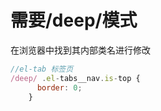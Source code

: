 # 需要/deep/模式

在浏览器中找到其内部类名进行修改


```js
//el-tab 标签页
/deep/ .el-tabs__nav.is-top { 
      border: 0;
    }
```
    

















